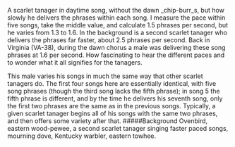 A scarlet tanager in daytime song, without the dawn _chip-burr_s, but how slowly he delivers the phrases within each song. I measure the pace within five songs, take the middle value, and calculate 1.5 phrases per second, but he varies from 1.3 to 1.6. In the background is a second scarlet tanager who delivers the phrases far faster, about 2.5 phrases per second. Back in Virginia (VA-38), during the dawn chorus a male was delivering these song phrases at 1.6 per second. How fascinating to hear the different paces and to wonder what it all signifies for the tanagers.

This male varies his songs in much the same way that other scarlet tanagers do. The first four songs here are essentially identical, with five song phrases (though the third song lacks the fifth phrase); in song 5 the fifth phrase is different, and by the time he delivers his seventh song, only the first two phrases are the same as in the previous songs. Typically, a given scarlet tanager begins all of his songs with the same two phrases, and then offers some variety after that.
#####Background
Ovenbird, eastern wood-pewee, a second scarlet tanager singing faster paced songs, mourning dove, Kentucky warbler, eastern towhee. 
